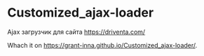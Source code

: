 # Customized_ajax-loader
Ajax загрузчик для сайта https://driventa.com/

Whach it on https://grant-inna.github.io/Customized_ajax-loader/.
